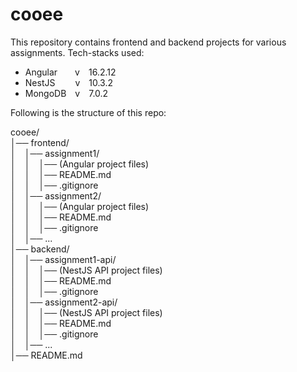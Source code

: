 # cooee


This repository contains frontend and backend projects for various assignments.
Tech-stacks used:
- Angular&emsp;&emsp;v&emsp;16.2.12
- NestJS&emsp;&emsp; v&emsp;10.3.2
- MongoDB&emsp;v&emsp;7.0.2

Following is the structure of this repo:

cooee/  
│── frontend/  
│&emsp;│── assignment1/  
│&emsp;│&emsp;│── (Angular project files)  
│&emsp;│&emsp;│── README.md  
│&emsp;│&emsp;│── .gitignore  
│&emsp;│── assignment2/  
│&emsp;│&emsp;│── (Angular project files)  
│&emsp;│&emsp;│── README.md  
│&emsp;│&emsp;│── .gitignore  
│&emsp;│── ...  
│── backend/  
│&emsp;│── assignment1-api/  
│&emsp;│&emsp;│── (NestJS API project files)  
│&emsp;│&emsp;│── README.md  
│&emsp;│&emsp;│── .gitignore  
│&emsp;│── assignment2-api/  
│&emsp;│&emsp;│── (NestJS API project files)  
│&emsp;│&emsp;│── README.md  
│&emsp;│&emsp;│── .gitignore  
│&emsp;│── ...  
│── README.md  
